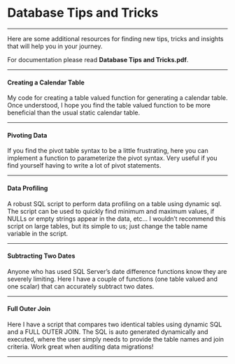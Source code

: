 # Database Tips and Tricks

----

Here are some additional resources for finding new tips, tricks and insights that will help you in your journey. 

For documentation please read **Database Tips and Tricks.pdf**.

----

#### Creating a Calendar Table
My code for creating a table valued function for generating a calendar table. Once understood, I hope you find the table valued function to be more beneficial than the usual static calendar table.

----

#### Pivoting Data
If you find the pivot table syntax to be a little frustrating, here you can implement a function to parameterize the pivot syntax. Very useful if you find yourself having to write a lot of pivot statements.

----

#### Data Profiling
A robust SQL script to perform data profiling on a table using dynamic sql. The script can be used to quickly find minimum and maximum values, if NULLs or empty strings appear in the data, etc… I wouldn’t recommend this script on large tables, but its simple to us; just change the table name variable in the script.

----

#### Subtracting Two Dates
Anyone who has used SQL Server’s date difference functions know they are severely limiting. Here I have a couple of functions (one table valued and one scalar) that can accurately subtract two dates.

----

#### Full Outer Join
Here I have a script that compares two identical tables using dynamic SQL and a FULL OUTER JOIN. The SQL is auto generated dynamically and executed, where the user simply needs to provide the table names and join criteria. Work great when auditing data migrations!

----
